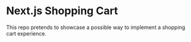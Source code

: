 # Next.js Shopping Cart

This repo pretends to showcase a possible way to implement a shopping cart experience.